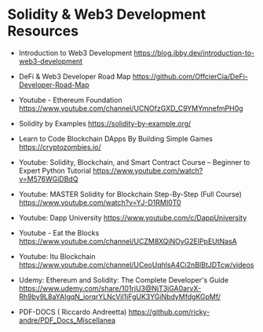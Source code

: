 # Solidity & Web3 Development Resources

- Introduction to Web3 Development
https://blog.ibby.dev/introduction-to-web3-development

- DeFi & Web3 Developer Road Map
https://github.com/OffcierCia/DeFi-Developer-Road-Map

- Youtube - Ethereum Foundation
https://www.youtube.com/channel/UCNOfzGXD_C9YMYmnefmPH0g

- Solidity by Examples
https://solidity-by-example.org/

- Learn to Code Blockchain DApps By Building Simple Games
https://cryptozombies.io/

- Youtube: Solidity, Blockchain, and Smart Contract Course – Beginner to Expert Python Tutorial
https://www.youtube.com/watch?v=M576WGiDBdQ

- Youtube: MASTER Solidity for Blockchain Step-By-Step (Full Course)
https://www.youtube.com/watch?v=YJ-D1RMI0T0

- Youtube: Dapp University
https://www.youtube.com/c/DappUniversity

- Youtube - Eat the Blocks
https://www.youtube.com/channel/UCZM8XQjNOyG2ElPpEUtNasA

- Youtube: Itu Blockchain 
https://www.youtube.com/channel/UCeoUqhlsA4Ci2nBIBtJDTcw/videos

- Udemy: Ethereum and Solidity: The Complete Developer's Guide
https://www.udemy.com/share/101rjU3@NjT3jGA0arvX-Rh9by9L8aYAIgqN_iorqrYLNcVil1jFgUK3YGiNbdyMfdgKGpMf/

- PDF-DOCS ( Riccardo Andreetta)
https://github.com/ricky-andre/PDF_Docs_Miscellanea
